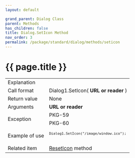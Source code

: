 ```yaml
---
layout: default

grand_parent: Dialog Class
parent: Methods
has_children: false
title: Dialog.SetIcon Method
nav_order: 3
permalink: /package/standard/dialog/methods/seticon
---
```

# {{ page.title }}

<table>
  <tr>
    <td>Explanation</td>
    <td colspan="2"></td>
  </tr>
  <tr>
    <td>Call format</td>
    <td colspan="2">Dialog1.SetIcon( <b>URL or reader</b> )</td>
  </tr>
  <tr>
    <td>Return value</td>
    <td colspan="2">None</td>
  </tr>  
  <tr>
    <td>Arguments</td>
    <td><b>URL or reader</b></td>
    <td></td>
  </tr>
  <tr>
    <td rowspan="2">Exception</td>
    <td>PKG-59</td>
    <td></td>
  </tr>
  <tr>
    <td>PKG-60</td>
    <td></td>
  </tr>
  <tr>
    <td>Example of use</td>
    <td colspan="2"><code><pre>
Dialog1.SetIcon("/image/window.ico");
    </pre></code></td>
  </tr>
  <tr>
    <td>Related item</td>
    <td colspan="2"><a href="/package/standard/dialog/methods/reseticon">ResetIcon</a> method</td>
  </tr>
</table>